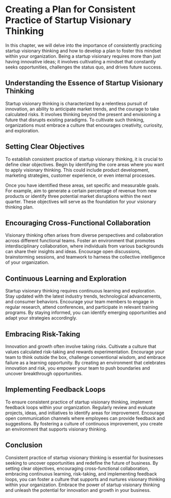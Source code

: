 Creating a Plan for Consistent Practice of Startup Visionary Thinking
==============================================================================

In this chapter, we will delve into the importance of consistently practicing startup visionary thinking and how to develop a plan to foster this mindset within your organization. Being a startup visionary requires more than just having innovative ideas; it involves cultivating a mindset that constantly seeks opportunities, challenges the status quo, and drives future success.

Understanding the Essence of Startup Visionary Thinking
-------------------------------------------------------

Startup visionary thinking is characterized by a relentless pursuit of innovation, an ability to anticipate market trends, and the courage to take calculated risks. It involves thinking beyond the present and envisioning a future that disrupts existing paradigms. To cultivate such thinking, organizations must embrace a culture that encourages creativity, curiosity, and exploration.

Setting Clear Objectives
------------------------

To establish consistent practice of startup visionary thinking, it is crucial to define clear objectives. Begin by identifying the core areas where you want to apply visionary thinking. This could include product development, marketing strategies, customer experience, or even internal processes.

Once you have identified these areas, set specific and measurable goals. For example, aim to generate a certain percentage of revenue from new products or identify three potential market disruptions within the next quarter. These objectives will serve as the foundation for your visionary thinking plan.

Encouraging Cross-Functional Collaboration
------------------------------------------

Visionary thinking often arises from diverse perspectives and collaboration across different functional teams. Foster an environment that promotes interdisciplinary collaboration, where individuals from various backgrounds can share their insights and ideas. Encourage open discussions, brainstorming sessions, and teamwork to harness the collective intelligence of your organization.

Continuous Learning and Exploration
-----------------------------------

Startup visionary thinking requires continuous learning and exploration. Stay updated with the latest industry trends, technological advancements, and consumer behaviors. Encourage your team members to engage in regular research, attend conferences, and participate in relevant training programs. By staying informed, you can identify emerging opportunities and adapt your strategies accordingly.

Embracing Risk-Taking
---------------------

Innovation and growth often involve taking risks. Cultivate a culture that values calculated risk-taking and rewards experimentation. Encourage your team to think outside the box, challenge conventional wisdom, and embrace failure as a learning opportunity. By creating an environment that celebrates innovation and risk, you empower your team to push boundaries and uncover breakthrough opportunities.

Implementing Feedback Loops
---------------------------

To ensure consistent practice of startup visionary thinking, implement feedback loops within your organization. Regularly review and evaluate projects, ideas, and initiatives to identify areas for improvement. Encourage open communication channels where employees can provide feedback and suggestions. By fostering a culture of continuous improvement, you create an environment that supports visionary thinking.

Conclusion
----------

Consistent practice of startup visionary thinking is essential for businesses seeking to uncover opportunities and redefine the future of business. By setting clear objectives, encouraging cross-functional collaboration, embracing continuous learning, risk-taking, and implementing feedback loops, you can foster a culture that supports and nurtures visionary thinking within your organization. Embrace the power of startup visionary thinking and unleash the potential for innovation and growth in your business.
